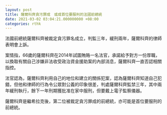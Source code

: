 ```yaml
---
layout: post
title: 薩爾科齊貪污罪成　或成首位要服刑的法國前總統
date: 2021-03-02 03:04:21.000000000 +08:00
categories: rthk
---
```


法國前總統薩爾科齊被裁定貪污罪名成立，判監三年，緩刑兩年，薩爾科齊的律師表明會上訴。

案情指，66歲的薩爾科齊在2014年試圖賄賂一名法官，承諾給予對方一份厚職，以換取有關自己涉嫌非法收受政治資金援助案的內部消息，薩爾科齊一直否認相關指控。

法官認為，薩爾科齊利用自己的地位和建立的關係犯案，認為薩爾科齊知道自己犯錯，但他和律師的行為令公眾對公義的印象很差，判處薩爾科齊監禁三年，其中兩年緩刑執行，餘下一年刑期獲批准在家中服刑，但要戴上電子監察儀器。

薩爾科齊是繼希拉克後，第二位被裁定貪污罪成的前總統，亦可能是首位要服刑的前總統。
